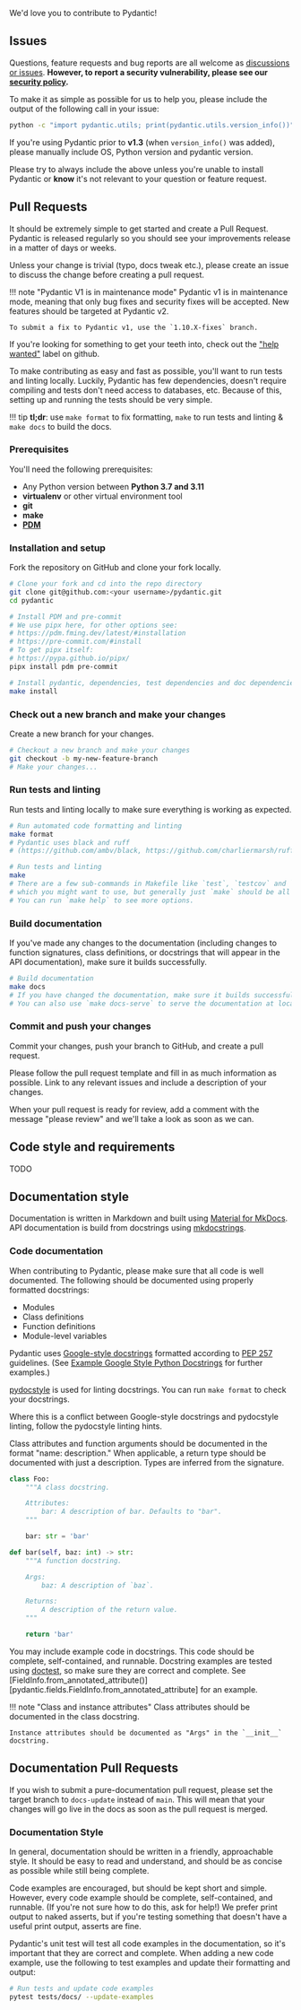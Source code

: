 We'd love you to contribute to Pydantic!

## Issues

Questions, feature requests and bug reports are all welcome as [discussions or issues](https://github.com/pydantic/pydantic/issues/new/choose). **However, to report a security
vulnerability, please see our [security policy](https://github.com/pydantic/pydantic/security/policy).**

To make it as simple as possible for us to help you, please include the output of the following call in your issue:

```bash
python -c "import pydantic.utils; print(pydantic.utils.version_info())"
```
If you're using Pydantic prior to **v1.3** (when `version_info()` was added), please manually include OS, Python
version and pydantic version.

Please try to always include the above unless you're unable to install Pydantic or **know** it's not relevant
to your question or feature request.

## Pull Requests

It should be extremely simple to get started and create a Pull Request.
Pydantic is released regularly so you should see your improvements release in a matter of days or weeks.

Unless your change is trivial (typo, docs tweak etc.), please create an issue to discuss the change before
creating a pull request.

!!! note "Pydantic V1 is in maintenance mode"
    Pydantic v1 is in maintenance mode, meaning that only bug fixes and security fixes will be accepted.
    New features should be targeted at Pydantic v2.

    To submit a fix to Pydantic v1, use the `1.10.X-fixes` branch.

If you're looking for something to get your teeth into, check out the
["help wanted"](https://github.com/pydantic/pydantic/issues?q=is%3Aopen+is%3Aissue+label%3A%22help+wanted%22)
label on github.

To make contributing as easy and fast as possible, you'll want to run tests and linting locally. Luckily,
Pydantic has few dependencies, doesn't require compiling and tests don't need access to databases, etc.
Because of this, setting up and running the tests should be very simple.

!!! tip
    **tl;dr**: use `make format` to fix formatting, `make` to run tests and linting & `make docs`
    to build the docs.

### Prerequisites

You'll need the following prerequisites:

- Any Python version between **Python 3.7 and 3.11**
- **virtualenv** or other virtual environment tool
- **git**
- **make**
- [**PDM**](https://pdm.fming.dev/latest/#installation)

### Installation and setup

Fork the repository on GitHub and clone your fork locally.

```bash
# Clone your fork and cd into the repo directory
git clone git@github.com:<your username>/pydantic.git
cd pydantic

# Install PDM and pre-commit
# We use pipx here, for other options see:
# https://pdm.fming.dev/latest/#installation
# https://pre-commit.com/#install
# To get pipx itself:
# https://pypa.github.io/pipx/
pipx install pdm pre-commit

# Install pydantic, dependencies, test dependencies and doc dependencies
make install
```

### Check out a new branch and make your changes

Create a new branch for your changes.

```bash
# Checkout a new branch and make your changes
git checkout -b my-new-feature-branch
# Make your changes...
```

### Run tests and linting

Run tests and linting locally to make sure everything is working as expected.

```bash
# Run automated code formatting and linting
make format
# Pydantic uses black and ruff
# (https://github.com/ambv/black, https://github.com/charliermarsh/ruff)

# Run tests and linting
make
# There are a few sub-commands in Makefile like `test`, `testcov` and `lint`
# which you might want to use, but generally just `make` should be all you need.
# You can run `make help` to see more options.
```

### Build documentation

If you've made any changes to the documentation (including changes to function signatures, class definitions, or docstrings that will appear in the API documentation), make sure it builds successfully.

```bash
# Build documentation
make docs
# If you have changed the documentation, make sure it builds successfully.
# You can also use `make docs-serve` to serve the documentation at localhost:8000
```

### Commit and push your changes

Commit your changes, push your branch to GitHub, and create a pull request.

Please follow the pull request template and fill in as much information as possible. Link to any relevant issues and include a description of your changes.

When your pull request is ready for review, add a comment with the message "please review" and we'll take a look as soon as we can.

## Code style and requirements

TODO

## Documentation style

Documentation is written in Markdown and built using [Material for MkDocs](https://squidfunk.github.io/mkdocs-material/). API documentation is build from docstrings using [mkdocstrings](https://mkdocstrings.github.io/).

### Code documentation

When contributing to Pydantic, please make sure that all code is well documented. The following should be documented using properly formatted docstrings:

- Modules
- Class definitions
- Function definitions
- Module-level variables

Pydantic uses [Google-style docstrings](https://google.github.io/styleguide/pyguide.html#38-comments-and-docstrings) formatted according to [PEP 257](https://www.python.org/dev/peps/pep-0257/) guidelines. (See [Example Google Style Python Docstrings](https://sphinxcontrib-napoleon.readthedocs.io/en/latest/example_google.html) for further examples.)

[pydocstyle](https://www.pydocstyle.org/en/stable/index.html) is used for linting docstrings. You can run `make format` to check your docstrings.

Where this is a conflict between Google-style docstrings and pydocstyle linting, follow the pydocstyle linting hints.

Class attributes and function arguments should be documented in the format "name: description." When applicable, a return type should be documented with just a description. Types are inferred from the signature.

```python
class Foo:
    """A class docstring.

    Attributes:
        bar: A description of bar. Defaults to "bar".
    """

    bar: str = 'bar'
```

```python
def bar(self, baz: int) -> str:
    """A function docstring.

    Args:
        baz: A description of `baz`.

    Returns:
        A description of the return value.
    """

    return 'bar'
```

You may include example code in docstrings. This code should be complete, self-contained, and runnable. Docstring examples are tested using [doctest](https://docs.python.org/3/library/doctest.html), so make sure they are correct and complete. See [FieldInfo.from_annotated_attribute()][pydantic.fields.FieldInfo.from_annotated_attribute] for an example.

!!! note "Class and instance attributes"
    Class attributes should be documented in the class docstring.

    Instance attributes should be documented as "Args" in the `__init__` docstring.

## Documentation Pull Requests

If you wish to submit a pure-documentation pull request, please set the target branch to `docs-update` instead of `main`. This will mean that your changes will go live in the docs as soon as the pull request is merged.

### Documentation Style

In general, documentation should be written in a friendly, approachable style. It should be easy to read and understand, and should be as concise as possible while still being complete.

Code examples are encouraged, but should be kept short and simple. However, every code example should be complete, self-contained, and runnable. (If you're not sure how to do this, ask for help!) We prefer print output to naked asserts, but if you're testing something that doesn't have a useful print output, asserts are fine.

Pydantic's unit test will test all code examples in the documentation, so it's important that they are correct and complete. When adding a new code example, use the following to test examples and update their formatting and output:

```bash
# Run tests and update code examples
pytest tests/docs/ --update-examples
```
